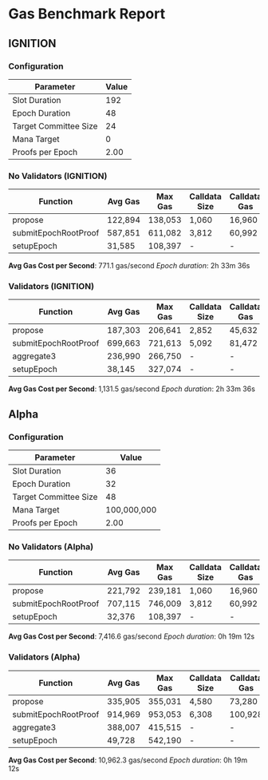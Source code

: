 # Gas Benchmark Report

## IGNITION

### Configuration

| Parameter             | Value |
|-----------------------|-------|
| Slot Duration         |   192 |
| Epoch Duration        |    48 |
| Target Committee Size |    24 |
| Mana Target           |     0 |
| Proofs per Epoch      |  2.00 |

### No Validators (IGNITION)

| Function             | Avg Gas | Max Gas | Calldata Size | Calldata Gas |
|----------------------|---------|---------|---------------|--------------|
| propose              | 122,894 | 138,053 |         1,060 |       16,960 |
| submitEpochRootProof | 587,851 | 611,082 |         3,812 |       60,992 |
| setupEpoch           |  31,585 | 108,397 |             - |            - |

**Avg Gas Cost per Second**: 771.1 gas/second
*Epoch duration*: 2h 33m 36s

### Validators (IGNITION)

| Function             | Avg Gas | Max Gas | Calldata Size | Calldata Gas |
|----------------------|---------|---------|---------------|--------------|
| propose              | 187,303 | 206,641 |         2,852 |       45,632 |
| submitEpochRootProof | 699,663 | 721,613 |         5,092 |       81,472 |
| aggregate3           | 236,990 | 266,750 |             - |            - |
| setupEpoch           |  38,145 | 327,074 |             - |            - |

**Avg Gas Cost per Second**: 1,131.5 gas/second
*Epoch duration*: 2h 33m 36s


## Alpha

### Configuration

| Parameter             |       Value |
|-----------------------|-------------|
| Slot Duration         |          36 |
| Epoch Duration        |          32 |
| Target Committee Size |          48 |
| Mana Target           | 100,000,000 |
| Proofs per Epoch      |        2.00 |

### No Validators (Alpha)

| Function             | Avg Gas | Max Gas | Calldata Size | Calldata Gas |
|----------------------|---------|---------|---------------|--------------|
| propose              | 221,792 | 239,181 |         1,060 |       16,960 |
| submitEpochRootProof | 707,115 | 746,009 |         3,812 |       60,992 |
| setupEpoch           |  32,376 | 108,397 |             - |            - |

**Avg Gas Cost per Second**: 7,416.6 gas/second
*Epoch duration*: 0h 19m 12s

### Validators (Alpha)

| Function             | Avg Gas | Max Gas | Calldata Size | Calldata Gas |
|----------------------|---------|---------|---------------|--------------|
| propose              | 335,905 | 355,031 |         4,580 |       73,280 |
| submitEpochRootProof | 914,969 | 953,053 |         6,308 |      100,928 |
| aggregate3           | 388,007 | 415,515 |             - |            - |
| setupEpoch           |  49,728 | 542,190 |             - |            - |

**Avg Gas Cost per Second**: 10,962.3 gas/second
*Epoch duration*: 0h 19m 12s

